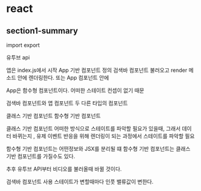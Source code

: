# react

## section1-summary

import export

유투브 api

앱은 index.js에서 시작
App 기반 컴포넌트 정의
검색바 컴포넌트 불러오고
render 메소드 안에 렌더링한다.
또는 App 컴포넌트 안에

App은 함수형 컴포넌트이다.
어떠한 스테이트 컨셉이 없기 때문

검색바 컴포넌트와 앱 컴포넌트 두 다른 타입의 컴포넌트

클래스 기반 컴포넌트
함수형 기반 컴포넌트

클래스 기반 컴포넌트 어떠한 방식으로 스테이트를 파악할 필요가 있을때, 그래서 데이터 바뀌는지 , 유제 이벤트 반응을 위해 렌더링이 되는 과정에서 스테이트를 파악할 필요

함수형 기반 컴포넌트는 어떤정보와 JSX를 분리될 떄
함수형 기반 컴포넌트는 클래스 기반 컴포넌트를 가질수도 있다.

추후 유투브 API부터 비디오를 불러올때 바뀔 것이다.

검색바 컴포넌트 사용 스테이트가 변할때마다 인풋 밸류값이 변한다.
